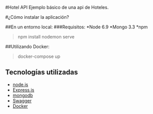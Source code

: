 #Hotel API
Ejemplo básico de una api de Hoteles.

#¿Cómo instalar la aplicación?

##En un entorno local:
###Requisitos:
*Node 6.9
*Mongo 3.3
*npm

> npm install
> nodemon serve


##Utilizando Docker:

> docker-compose up


## Tecnologías utilizadas
- [node.js](https://nodejs.org)
- [Express.js](https://expressjs.com/)
- [mongodb](https://www.mongodb.com/)
- [Swagger](https://swagger.io)
- [Docker](https://www.docker.com)
